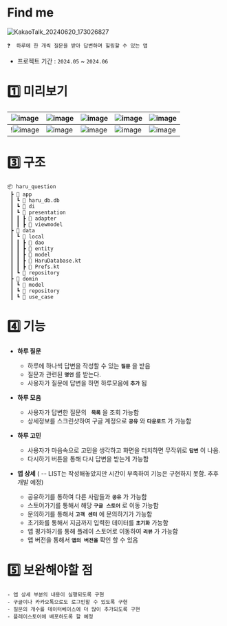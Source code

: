 # Find me 

![KakaoTalk_20240620_173026827](https://github.com/yena101/myblog/assets/130446733/81227c85-cbfb-400a-97e0-4ff776b29172)

```
❓  하루에 한 개씩 질문을 받아 답변하며 힐링할 수 있는 앱
```
- 프로젝트 기간 : `2024.05` ~ `2024.06`


# :one: 미리보기

| ![image](https://github.com/yena101/myblog/assets/130446733/5b4eaed5-3537-4f9a-8747-9446e3341610) |![image](https://github.com/yena101/myblog/assets/130446733/b94c0e33-96d7-4d4f-a171-4bb7b4fef59e) | ![image](https://github.com/yena101/myblog/assets/130446733/2c654275-8ae2-4c3b-b3e6-dc83cec56842) |![image](https://github.com/yena101/myblog/assets/130446733/7122bcfd-250a-4488-9196-018827921954) | ![image](https://github.com/yena101/myblog/assets/130446733/97747c85-89ac-4d59-9dad-af3e6a9e137f) 
|-|-|-|-|-|
| !![image](https://github.com/yena101/myblog/assets/130446733/7063076b-a6d9-473b-940b-3b5a9db258ec) | ![image](https://github.com/yena101/myblog/assets/130446733/9ede85dd-bab3-4fad-8644-f5278b817c50) | ![image](https://github.com/yena101/myblog/assets/130446733/9f7603d7-7bc5-49fb-9c54-8ce13b321782) | ![image](https://github.com/yena101/myblog/assets/130446733/40fa8be5-1f81-4e1a-a749-0381aad776d7) | ![image](https://github.com/yena101/myblog/assets/130446733/a69bc940-f963-428c-8c96-fa7f32ed5027) | ![image](https://github.com/yena101/myblog/assets/130446733/c0474818-5489-4c00-9bc6-30ed3bcf0084) | ![image](https://github.com/yena101/myblog/assets/130446733/5f4d5d42-d85b-4a23-b137-93c45fac0049) | ![image](https://github.com/yena101/myblog/assets/130446733/f12fe057-b3a7-41dc-a4ea-03bb92778b9a) | ![image](https://github.com/yena101/myblog/assets/130446733/e36f5656-5a3c-4a34-a1b7-30482bbb86c2) | ![image](https://github.com/yena101/myblog/assets/130446733/cbb215b2-b223-44b1-8490-548f44fea290) | ![image](https://github.com/yena101/myblog/assets/130446733/8f6d15bb-eadf-4afa-887d-b2e63b17e88b) | ![image](https://github.com/yena101/myblog/assets/130446733/90ea556f-23e2-482a-a799-eebfb3ebbbf9) | ![image](https://github.com/yena101/myblog/assets/130446733/a981cf2b-9f6b-4836-8f0f-7338116da3c4) | ![image](https://github.com/yena101/myblog/assets/130446733/15478df6-3651-453d-8dbf-842e1bb396b6) |






















# :three: 구조
```
📦 haru_question
 ┣ 📂 app
 ┃ ┗ 📜 haru_db.db
 ┃ ┗ 📂 di
 ┃ ┗ 📂 presentation
 ┃ ┃ ┣ 📂 adapter
 ┃ ┃ ┣ 📂 viewmodel
 ┣ 📂 data
 ┃ ┗ 📂 local
 ┃ ┃ ┣ 📂 dao
 ┃ ┃ ┣ 📂 entity
 ┃ ┃ ┣ 📂 model
 ┃ ┃ ┣ 📜 HaruDatabase.kt
 ┃ ┃ ┣ 📜 Prefs.kt
 ┃ ┗ 📂 repository
 ┣ 📂 domin
 ┃ ┗ 📂 model
 ┃ ┗ 📂 repository
 ┃ ┗ 📂 use_case
```
# :four: 기능
- **하루 질문**
    - 하루에 하나씩 답변을 작성할 수 있는 **```질문```** 을 받음
    - 질문과 관련된 **```명언```** 를 받는다.
    - 사용자가 질문에 답변을 하면 하루모음에 **```추가```** 됨
      
- **하루 모음**
    - 사용자가 답변한 질문의 **``` 목록```** 을 조회 가능함
    - 상세정보를 스크린샷하여 구글 계정으로 **```공유```** 와 **```다운로드```** 가 가능함
      
- **하루 고민**
    - 사용자가 마음속으로 고민을 생각하고 화면을 터치하면 무작위로 **```답변```** 이 나옴.
    - 다시하기 버튼을 통해 다시 답변을 받는게 가능함
      
- **앱 상세** ( -- LIST는 작성해놓았지만 시간이 부족하여 기능은 구현하지 못함. 추후 개발 예정)
   
    - 공유하기를 통하여 다른 사람들과 **```공유```** 가 가능함
    - 스토어가기를 통해서 해당 **```구글 스토어```** 로 이동 가능함
    - 문의하기를 통해서 **```고객 센터```** 에 문의하기가 가능함
    - 초기화를 통해서 지금까지 입력한 데이터를 **```초기화```** 가능함
    - 앱 평가하기를 통해 플레이 스토어로 이동하여 **```리뷰```** 가 가능함
    - 앱 버전을 통해서  **```앱의 버전을```** 확인 할 수 있음
      
    
# :five:  보완해야할 점

 
    - 앱 상세 부분의 내용이 실행되도록 구현
    - 구글이나 카카오톡으로도 로그인할 수 있도록 구현
    - 질문의 개수를 데이터베이스에 더 많이 추가되도록 구현
    - 플레이스토어에 배포하도록 할 예정
 
